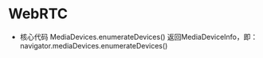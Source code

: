 # WebRTC

- 核心代码
MediaDevices.enumerateDevices() 返回MediaDeviceInfo，即：
navigator.mediaDevices.enumerateDevices()